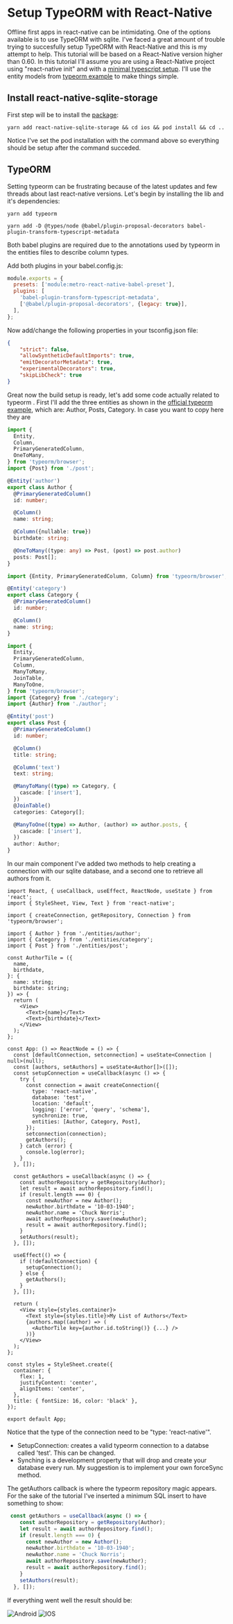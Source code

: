 # Setup TypeORM with React-Native

Offline first apps in react-native can be intimidating. One of the options available is to use TypeORM with sqlite.
I've faced a great amount of trouble trying to succesfully setup TypeORM with React-Native and this is my attempt to help.
This tutorial will be based on a React-Native version higher than 0.60.
In this tutorial I'll assume you are using a React-Native project using "react-native init" and with a [minimal typescript setup](https://reactnative.dev/docs/typescript).
I'll use the entity models from [typeorm example](https://github.com/typeorm/react-native-example) to make things simple.

## Install react-native-sqlite-storage

First step will be to install the [package](https://github.com/andpor/react-native-sqlite-storage):

```
yarn add react-native-sqlite-storage && cd ios && pod install && cd ..
```

Notice I've set the pod installation with the command above so everything should be setup after the command succeded.

## TypeORM

Setting typeorm can be frustrating because of the latest updates and few threads about last react-native versions. 
Let's begin by installing the lib and it's dependencies:

```
yarn add typeorm
```

```
yarn add -D @types/node @babel/plugin-proposal-decorators babel-plugin-transform-typescript-metadata
```

Both babel plugins are required due to the annotations used by typeorm in the entities files to describe column types.

Add both plugins in your babel.config.js:

```js
module.exports = {
  presets: ['module:metro-react-native-babel-preset'],
  plugins: [
    'babel-plugin-transform-typescript-metadata',
    ['@babel/plugin-proposal-decorators', {legacy: true}],
  ],
};
```

Now add/change the following properties in your tsconfig.json file:

```json
{
    "strict": false,
    "allowSyntheticDefaultImports": true,
    "emitDecoratorMetadata": true,
    "experimentalDecorators": true,
    "skipLibCheck": true
} 
```

Great now the build setup is ready, let's add some code actually related to typeorm .
First I'll add the three entities as shown in the [official typeorm example](https://github.com/typeorm/react-native-example), which are: Author, Posts, Category.
In case you want to copy here they are

```ts
import {
  Entity,
  Column,
  PrimaryGeneratedColumn,
  OneToMany,
} from 'typeorm/browser';
import {Post} from './post';

@Entity('author')
export class Author {
  @PrimaryGeneratedColumn()
  id: number;

  @Column()
  name: string;

  @Column({nullable: true})
  birthdate: string;

  @OneToMany((type: any) => Post, (post) => post.author)
  posts: Post[];
}
```

```ts
import {Entity, PrimaryGeneratedColumn, Column} from 'typeorm/browser';

@Entity('category')
export class Category {
  @PrimaryGeneratedColumn()
  id: number;

  @Column()
  name: string;
}
```

```ts
import {
  Entity,
  PrimaryGeneratedColumn,
  Column,
  ManyToMany,
  JoinTable,
  ManyToOne,
} from 'typeorm/browser';
import {Category} from './category';
import {Author} from './author';

@Entity('post')
export class Post {
  @PrimaryGeneratedColumn()
  id: number;

  @Column()
  title: string;

  @Column('text')
  text: string;

  @ManyToMany((type) => Category, {
    cascade: ['insert'],
  })
  @JoinTable()
  categories: Category[];

  @ManyToOne((type) => Author, (author) => author.posts, {
    cascade: ['insert'],
  })
  author: Author;
}
```

In our main component I've added two methods to help creating a connection with our sqlite database, and a second one to retrieve all authors from it.

```tsx
import React, { useCallback, useEffect, ReactNode, useState } from 'react';
import { StyleSheet, View, Text } from 'react-native';

import { createConnection, getRepository, Connection } from 'typeorm/browser';

import { Author } from './entities/author';
import { Category } from './entities/category';
import { Post } from './entities/post';

const AuthorTile = ({
  name,
  birthdate,
}: {
  name: string;
  birthdate: string;
}) => {
  return (
    <View>
      <Text>{name}</Text>
      <Text>{birthdate}</Text>
    </View>
  );
};

const App: () => ReactNode = () => {
  const [defaultConnection, setconnection] = useState<Connection | null>(null);
  const [authors, setAuthors] = useState<Author[]>([]);
  const setupConnection = useCallback(async () => {
    try {
      const connection = await createConnection({
        type: 'react-native',
        database: 'test',
        location: 'default',
        logging: ['error', 'query', 'schema'],
        synchronize: true,
        entities: [Author, Category, Post],
      });
      setconnection(connection);
      getAuthors();
    } catch (error) {
      console.log(error);
    }
  }, []);

  const getAuthors = useCallback(async () => {
    const authorRepository = getRepository(Author);
    let result = await authorRepository.find();
    if (result.length === 0) {
      const newAuthor = new Author();
      newAuthor.birthdate = '10-03-1940';
      newAuthor.name = 'Chuck Norris';
      await authorRepository.save(newAuthor);
      result = await authorRepository.find();
    }    
    setAuthors(result);
  }, []);

  useEffect(() => {
    if (!defaultConnection) {
      setupConnection();
    } else {
      getAuthors();
    }
  }, []);

  return (
    <View style={styles.container}>
      <Text style={styles.title}>My List of Authors</Text>
      {authors.map((author) => (
        <AuthorTile key={author.id.toString()} {...} />
      ))}
    </View>
  );
};

const styles = StyleSheet.create({
  container: {
    flex: 1,
    justifyContent: 'center',
    alignItems: 'center',
  },
  title: { fontSize: 16, color: 'black' },
});

export default App;

```

Notice that the type of the connection need to be "type: 'react-native'".

- SetupConnection: creates a valid typeorm connection to a databse called 'test'. This can be changed.
- Synching is a development property that will drop and create your database every run. My suggestion is to implement your own forceSync method.

The getAuthors callback is where the typeorm repository magic appears. For the sake of the tutorial I've inserted a minimum SQL insert to have something to show:

```ts
 const getAuthors = useCallback(async () => {
    const authorRepository = getRepository(Author);
    let result = await authorRepository.find();
    if (result.length === 0) {
      const newAuthor = new Author();
      newAuthor.birthdate = '10-03-1940';
      newAuthor.name = 'Chuck Norris';
      await authorRepository.save(newAuthor);
      result = await authorRepository.find();
    }    
    setAuthors(result);
  }, []);
  ```

  If everything went well the result should be:

  ![Android](https://github.com/vinipachecov/react-native-typeorm-example/blob/master/tutorial-pics/end-picture.png?raw=true)
  ![IOS](https://github.com/vinipachecov/react-native-typeorm-example/blob/master/tutorial-pics/ios-picture.png?raw=true)